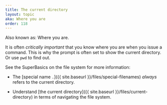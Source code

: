 ```yaml
---
title: The current directory
layout: topic
aka: Where you are
order: 118
---
```


Also known as: Where you are.

It is often _critically important_ that you know where you are when you issue a
command. This is why the  prompt is often set to show the current directory. Or
use `pwd` to find out.

See the SuperBasics on the file system for more information:

* The [special name `.`]({{ site.baseurl }}/files/special-filenames)
  _always_ refers to the current directory.

* Understand [the current directory]({{ site.baseurl }}/files/current-directory)
  in terms of navigating the file system.
